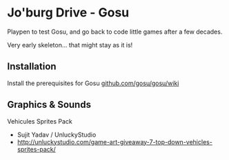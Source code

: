 # Jo'burg Drive - Gosu 

Playpen to test Gosu, and go back to code little games after a few decades.

Very early skeleton... that might stay as it is!

## Installation

Install the prerequisites for Gosu
[github.com/gosu/gosu/wiki](https://github.com/gosu/gosu/wiki)

## Graphics & Sounds
Vehicules Sprites Pack
* Sujit Yadav / UnluckyStudio
* http://unluckystudio.com/game-art-giveaway-7-top-down-vehicles-sprites-pack/

